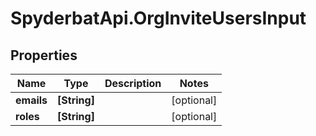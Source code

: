 # SpyderbatApi.OrgInviteUsersInput

## Properties

Name | Type | Description | Notes
------------ | ------------- | ------------- | -------------
**emails** | **[String]** |  | [optional] 
**roles** | **[String]** |  | [optional] 


